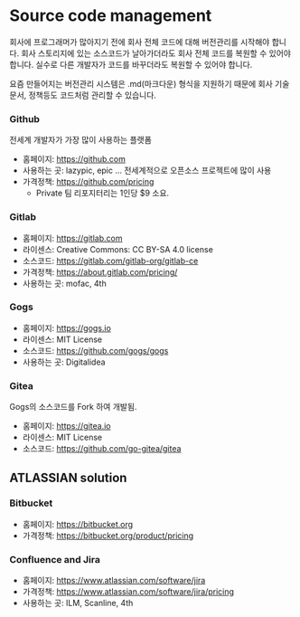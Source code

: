 # Source code management
회사에 프로그래머가 많아지기 전에 회사 전체 코드에 대해 버전관리를 시작해야 합니다.
회사 스토리지에 있는 소스코드가 날아가더라도 회사 전체 코드를 복원할 수 있어야합니다.
실수로 다른 개발자가 코드를 바꾸더라도 복원할 수 있어야 합니다.

요즘 만들어지는 버전관리 시스템은 .md(마크다운) 형식을 지원하기 때문에 회사 기술문서, 정책등도 코드처럼 관리할 수 있습니다.

### Github
전세계 개발자가 가장 많이 사용하는 플랫폼

- 홈페이지: https://github.com
- 사용하는 곳: lazypic, epic ... 전세계적으로 오픈소스 프로젝트에 많이 사용
- 가격정책: https://github.com/pricing
    - Private 팀 리포지터리는 1인당 $9 소요. 

### Gitlab
- 홈페이지: https://gitlab.com
- 라이센스: Creative Commons: CC BY-SA 4.0 license
- 소스코드: https://gitlab.com/gitlab-org/gitlab-ce
- 가격정책: https://about.gitlab.com/pricing/
- 사용하는 곳: mofac, 4th

### Gogs
- 홈페이지: https://gogs.io
- 라이센스: MIT License
- 소스코드: https://github.com/gogs/gogs
- 사용하는 곳: Digitalidea

### Gitea
Gogs의 소스코드를 Fork 하여 개발됨.

- 홈페이지: https://gitea.io
- 라이센스: MIT License
- 소스코드: https://github.com/go-gitea/gitea

## ATLASSIAN solution

### Bitbucket
- 홈페이지: https://bitbucket.org
- 가격정책: https://bitbucket.org/product/pricing

### Confluence and Jira
- 홈페이지: https://www.atlassian.com/software/jira
- 가격정책: https://www.atlassian.com/software/jira/pricing
- 사용하는 곳: ILM, Scanline, 4th